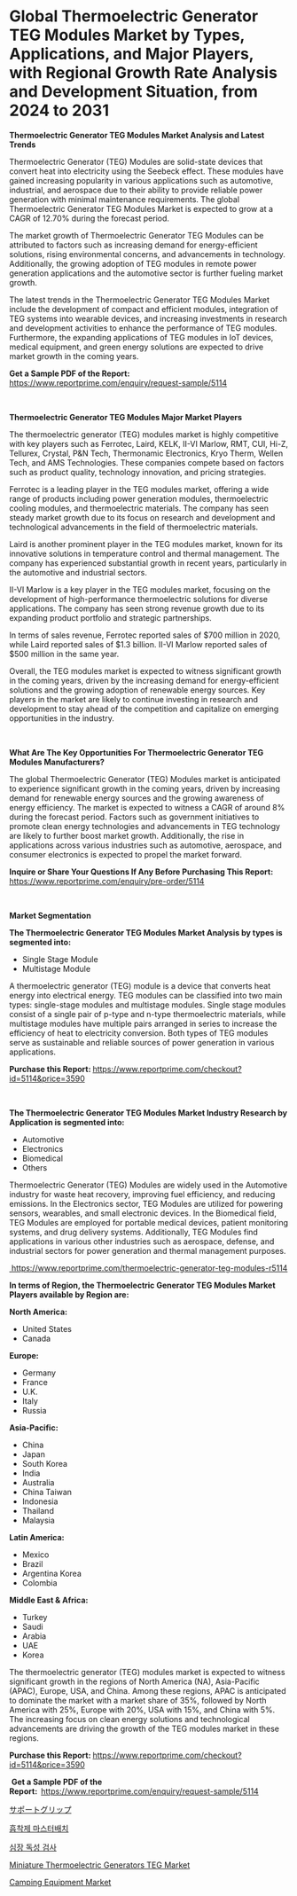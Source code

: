 <p><h1>Global Thermoelectric Generator TEG Modules Market by Types, Applications, and Major Players, with Regional Growth Rate Analysis and Development Situation, from 2024 to 2031</h1></p><p><strong>Thermoelectric Generator TEG Modules Market Analysis and Latest Trends</strong></p>
<p><p>Thermoelectric Generator (TEG) Modules are solid-state devices that convert heat into electricity using the Seebeck effect. These modules have gained increasing popularity in various applications such as automotive, industrial, and aerospace due to their ability to provide reliable power generation with minimal maintenance requirements. The global Thermoelectric Generator TEG Modules Market is expected to grow at a CAGR of 12.70% during the forecast period.</p><p>The market growth of Thermoelectric Generator TEG Modules can be attributed to factors such as increasing demand for energy-efficient solutions, rising environmental concerns, and advancements in technology. Additionally, the growing adoption of TEG modules in remote power generation applications and the automotive sector is further fueling market growth.</p><p>The latest trends in the Thermoelectric Generator TEG Modules Market include the development of compact and efficient modules, integration of TEG systems into wearable devices, and increasing investments in research and development activities to enhance the performance of TEG modules. Furthermore, the expanding applications of TEG modules in IoT devices, medical equipment, and green energy solutions are expected to drive market growth in the coming years.</p></p>
<p><strong>Get a Sample PDF of the Report:&nbsp;</strong> <a href="https://www.reportprime.com/enquiry/request-sample/5114">https://www.reportprime.com/enquiry/request-sample/5114</a></p>
<p>&nbsp;</p>
<p><strong>Thermoelectric Generator TEG Modules Major Market Players</strong></p>
<p><p>The thermoelectric generator (TEG) modules market is highly competitive with key players such as Ferrotec, Laird, KELK, II-VI Marlow, RMT, CUI, Hi-Z, Tellurex, Crystal, P&N Tech, Thermonamic Electronics, Kryo Therm, Wellen Tech, and AMS Technologies. These companies compete based on factors such as product quality, technology innovation, and pricing strategies.</p><p>Ferrotec is a leading player in the TEG modules market, offering a wide range of products including power generation modules, thermoelectric cooling modules, and thermoelectric materials. The company has seen steady market growth due to its focus on research and development and technological advancements in the field of thermoelectric materials.</p><p>Laird is another prominent player in the TEG modules market, known for its innovative solutions in temperature control and thermal management. The company has experienced substantial growth in recent years, particularly in the automotive and industrial sectors.</p><p>II-VI Marlow is a key player in the TEG modules market, focusing on the development of high-performance thermoelectric solutions for diverse applications. The company has seen strong revenue growth due to its expanding product portfolio and strategic partnerships.</p><p>In terms of sales revenue, Ferrotec reported sales of $700 million in 2020, while Laird reported sales of $1.3 billion. II-VI Marlow reported sales of $500 million in the same year.</p><p>Overall, the TEG modules market is expected to witness significant growth in the coming years, driven by the increasing demand for energy-efficient solutions and the growing adoption of renewable energy sources. Key players in the market are likely to continue investing in research and development to stay ahead of the competition and capitalize on emerging opportunities in the industry.</p></p>
<p>&nbsp;</p>
<p><strong>What Are The Key Opportunities For Thermoelectric Generator TEG Modules Manufacturers?</strong></p>
<p><p>The global Thermoelectric Generator (TEG) Modules market is anticipated to experience significant growth in the coming years, driven by increasing demand for renewable energy sources and the growing awareness of energy efficiency. The market is expected to witness a CAGR of around 8% during the forecast period. Factors such as government initiatives to promote clean energy technologies and advancements in TEG technology are likely to further boost market growth. Additionally, the rise in applications across various industries such as automotive, aerospace, and consumer electronics is expected to propel the market forward.</p></p>
<p><strong>Inquire or Share Your Questions If Any Before Purchasing This Report:</strong> <a href="https://www.reportprime.com/enquiry/pre-order/5114">https://www.reportprime.com/enquiry/pre-order/5114</a></p>
<p>&nbsp;</p>
<p><strong>Market Segmentation</strong></p>
<p><strong>The Thermoelectric Generator TEG Modules Market Analysis by types is segmented into:</strong></p>
<p><ul><li>Single Stage Module</li><li>Multistage Module</li></ul></p>
<p><p>A thermoelectric generator (TEG) module is a device that converts heat energy into electrical energy. TEG modules can be classified into two main types: single-stage modules and multistage modules. Single stage modules consist of a single pair of p-type and n-type thermoelectric materials, while multistage modules have multiple pairs arranged in series to increase the efficiency of heat to electricity conversion. Both types of TEG modules serve as sustainable and reliable sources of power generation in various applications.</p></p>
<p><strong>Purchase this Report:&nbsp;</strong><a href="https://www.reportprime.com/checkout?id=5114&price=3590">https://www.reportprime.com/checkout?id=5114&price=3590</a></p>
<p>&nbsp;</p>
<p><strong>The Thermoelectric Generator TEG Modules Market Industry Research by Application is segmented into:</strong></p>
<p><ul><li>Automotive</li><li>Electronics</li><li>Biomedical</li><li>Others</li></ul></p>
<p><p>Thermoelectric Generator (TEG) Modules are widely used in the Automotive industry for waste heat recovery, improving fuel efficiency, and reducing emissions. In the Electronics sector, TEG Modules are utilized for powering sensors, wearables, and small electronic devices. In the Biomedical field, TEG Modules are employed for portable medical devices, patient monitoring systems, and drug delivery systems. Additionally, TEG Modules find applications in various other industries such as aerospace, defense, and industrial sectors for power generation and thermal management purposes.</p></p>
<p><a href="https://www.reportprime.com/thermoelectric-generator-teg-modules-r5114">&nbsp;https://www.reportprime.com/thermoelectric-generator-teg-modules-r5114</a></p>
<p><strong>In terms of Region, the Thermoelectric Generator TEG Modules Market Players available by Region are:</strong></p>
<p>
    <p> <strong> North America: </strong>
        <ul>
            <li>United States</li>
            <li>Canada</li>
        </ul>
        </p> 
    <p> <strong> Europe: </strong>
        <ul>
            <li>Germany</li>
            <li>France</li>
            <li>U.K.</li>
            <li>Italy</li>
            <li>Russia</li>
        </ul>
        </p> 
    <p> <strong> Asia-Pacific: </strong>
        <ul>
            <li>China</li>
            <li>Japan</li>
            <li>South Korea</li>
            <li>India</li>
            <li>Australia</li>
            <li>China Taiwan</li>
            <li>Indonesia</li>
            <li>Thailand</li>
            <li>Malaysia</li>
        </ul>
        </p> 
    <p> <strong> Latin America: </strong>
        <ul>
            <li>Mexico</li>
            <li>Brazil</li>
            <li>Argentina Korea</li>
            <li>Colombia</li>
        </ul>
        </p> 
    <p> <strong> Middle East & Africa: </strong>
        <ul>
            <li>Turkey</li>
            <li>Saudi</li>
            <li>Arabia</li>
            <li>UAE</li>
            <li>Korea</li>
        </ul>
    </p>
    </p>
<p><p>The thermoelectric generator (TEG) modules market is expected to witness significant growth in the regions of North America (NA), Asia-Pacific (APAC), Europe, USA, and China. Among these regions, APAC is anticipated to dominate the market with a market share of 35%, followed by North America with 25%, Europe with 20%, USA with 15%, and China with 5%. The increasing focus on clean energy solutions and technological advancements are driving the growth of the TEG modules market in these regions.</p></p>
<p><strong>Purchase this Report: </strong><a href="https://www.reportprime.com/checkout?id=5114&price=3590">https://www.reportprime.com/checkout?id=5114&price=3590</a></p>
<p>&nbsp;<strong>Get a Sample PDF of the Report:&nbsp;&nbsp;</strong><a href="https://www.reportprime.com/enquiry/request-sample/5114">https://www.reportprime.com/enquiry/request-sample/5114</a></p>
<p><strong></strong></p>
<p><p><a href="https://github.com/MacyOrn/Market-Research-Report-List-1/blob/main/558322473929.md">サポートグリップ</a></p><p><a href="https://github.com/RickyMetzDVM/Market-Research-Report-List-1/blob/main/663882470465.md">흡착제 마스터배치</a></p><p><a href="https://github.com/TitusBoyer1/Market-Research-Report-List-1/blob/main/795732070464.md">심장 독성 검사</a></p><p><a href="https://github.com/KeeganBarrows2023/Market-Research-Report-List-1/blob/main/miniature-thermoelectric-generators-teg-market.md">Miniature Thermoelectric Generators TEG Market</a></p><p><a href="https://issuu.com/reportprime-2/docs/camping-equipment-market-size-2030.pptx">Camping Equipment Market</a></p></p>
